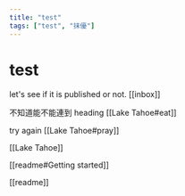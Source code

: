 ```yaml
---
title: "test"
tags: ["test", "抹優"]
---
```


# test

let's see if it is published or not.
[[inbox]]

不知道能不能連到 heading [[Lake Tahoe#eat]]

try again [[Lake Tahoe#pray]]

[[Lake Tahoe]]

[[readme#Getting started]]

[[readme]]